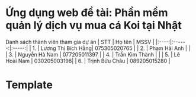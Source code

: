 # Ứng dụng web đề tài: Phần mềm quản lý dịch vụ mua cá Koi tại Nhật

Danh sách thành viên tham gia dự án
| STT | Họ tên | MSSV |
|:----:|:------:|:-----:|
| 1. | Lương Thị Bích Hằng| 075305020765 |
| 2. | Phạm Hải Anh | |
| 3. | Nguyễn Hà Nam | 077205011397 |
| 4. | Trần Kim Thành | |
| 5. | Lê Hoài Nam | 030205003196|
| 6. | Trịnh Bửu Châu | 089205015280 |

# Template
